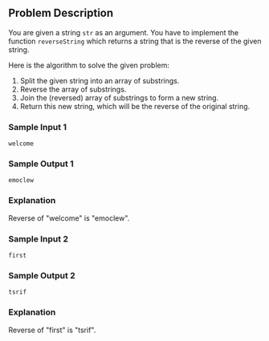 
## Problem Description

You are given a string `str` as an argument. You have to implement the function `reverseString` which returns a string that is the reverse of the given string.

Here is the algorithm to solve the given problem:

1. Split the given string into an array of substrings.
2. Reverse the array of substrings.
3. Join the (reversed) array of substrings to form a new string.
4. Return this new string, which will be the reverse of the original string.

### Sample Input 1

```
welcome
```

### Sample Output 1

```
emoclew
```

### Explanation

Reverse of "welcome" is "emoclew".

### Sample Input 2

```
first
```

### Sample Output 2

```
tsrif
```

### Explanation

Reverse of "first" is "tsrif".

